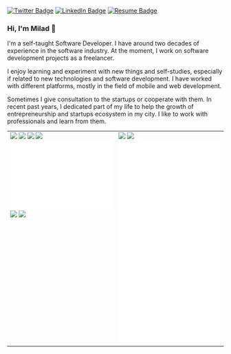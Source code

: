 
[![Twitter Badge](https://img.shields.io/badge/Twitter-Profile-informational?style=flat&logo=twitter&logoColor=white&color=1CA2F1)](https://twitter.com/nekofar)
[![LinkedIn Badge](https://img.shields.io/badge/LinkedIn-Profile-informational?style=flat&logo=linkedin&logoColor=white&color=0D76A8)](https://www.linkedin.com/in/nekofar/)
[![Resume Badge](https://img.shields.io/badge/CV-Resume-informational?style=flat&logo=book&logoColor=white&color=important)](https://github.com/nekofar/resume)

### Hi, I'm Milad 👋

I'm a self-taught Software Developer. I have around two decades of experience in the software industry. At the moment, I work on software development projects as a freelancer.

I enjoy learning and experiment with new things and self-studies, especially if related to new technologies and software development. I have worked with different platforms, mostly in the field of mobile and web development.

Sometimes I give consultation to the startups or cooperate with them. In recent past years, I dedicated part of my life to help the growth of entrepreneurship and startups ecosystem in my city. I like to work with professionals and learn from them. 

<table cellspacing="0" cellpadding="0" style="border-collapse: collapse; border: none;">
  <tbody>
    <tr style="border: none;">
      <td width="50%" style="border: none; vertical-align: top;">
        <img src="https://github.com/nekofar/nekofar/blob/master/assets/metrics.header.svg">
        <img src="https://github.com/nekofar/nekofar/blob/master/assets/metrics.repositories.svg">
        <img src="https://github.com/nekofar/nekofar/blob/master/assets/metrics.posts.svg">
        <img src="https://github.com/nekofar/nekofar/blob/master/assets/metrics.stackoverflow.svg">
        <img src="https://github.com/nekofar/nekofar/blob/master/assets/metrics.languages.svg">
        <!-- img src="https://github.com/nekofar/nekofar/blob/master/assets/metrics.topics.svg" -->
        <img src="https://github.com/nekofar/nekofar/blob/master/assets/metrics.followup.svg">
        <img src="https://github.com/nekofar/nekofar/blob/master/assets/metrics.reactions.svg">
      </td>
      <td width="50%" style="border: none; vertical-align: top;">
        <img src="https://github.com/nekofar/nekofar/blob/master/assets/metrics.activity-community.svg">
        <img src="https://github.com/nekofar/nekofar/blob/master/assets/metrics.wakatime.svg">
        <img src="https://github.com/nekofar/nekofar/blob/master/assets/metrics.plugin.achievements.svg">
      </td>
    </tr>
  </tbody>
</table>

